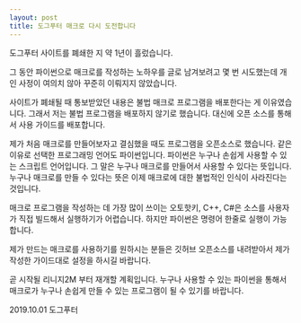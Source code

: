 ```yaml
---
layout: post
title: 도그푸터 매크로 다시 도전합니다
---
```


도그푸터 사이트를 폐쇄한 지 약 1년이 흘렀습니다.

그 동안 파이썬으로 매크로를 작성하는 노하우를 글로 남겨보려고 몇 번 시도했는데 개인 사정이 여의치 않아 꾸준히 이뤄지지 않았습니다.

사이트가 폐쇄될 때 통보받았던 내용은 불법 매크로 프로그램을 배포한다는 게 이유였습니다.
그래서 저는 불법 프로그램을 배포하지 않기로 했습니다. 
대신에 오픈 소스를 통해서 사용 가이드를 배포합니다.

제가 처음 매크로를 만들어보자고 결심했을 때도 프로그램을 오픈소스로 했습니다. 같은 이유로 선택한 프로그래밍 언어도 파이썬입니다.
파이썬은 누구나 손쉽게 사용할 수 있는 스크립트 언어입니다. 그 말은 누구나 매크로를 만들어서 사용할 수 있다는 뜻입니다.
누구나 매크로를 만들 수 있다는 뜻은 이제 매크로에 대한 불법적인 인식이 사라진다는 것입니다.


매크로 프로그램을 작성하는 데 가장 많이 쓰이는 오토핫키, C++, C#은 소스를 사용자가 직접 빌드해서 실행하기가 어렵습니다.
하지만 파이썬은 명령어 한줄로 실행이 가능합니다. 

제가 만드는 매크로를 사용하기를 원하시는 분들은 깃허브 오픈소스를 내려받아서 제가 작성한 가이드대로 설정을 하시길 바랍니다.

곧 시작될 리니지2M 부터 재개할 계획입니다.
누구나 사용할 수 있는 파이썬을 통해서 매크로가 누구나 손쉽게 만들 수 있는 프로그램이 될 수 있기를 바랍니다.

2019.10.01 도그푸터
